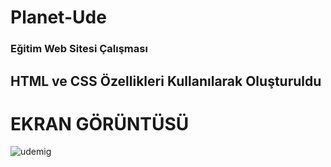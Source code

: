 ﻿# Planet-Ude
 
<h3> Eğitim Web Sitesi Çalışması </h3> 

<h2> HTML ve CSS Özellikleri Kullanılarak Oluşturuldu</h2>

# EKRAN GÖRÜNTÜSÜ
![udemig](https://github.com/kaymakhasan/Planet-Ude/assets/147662994/4a908c28-25dd-47ec-b3a8-18c4b57ae31b)
